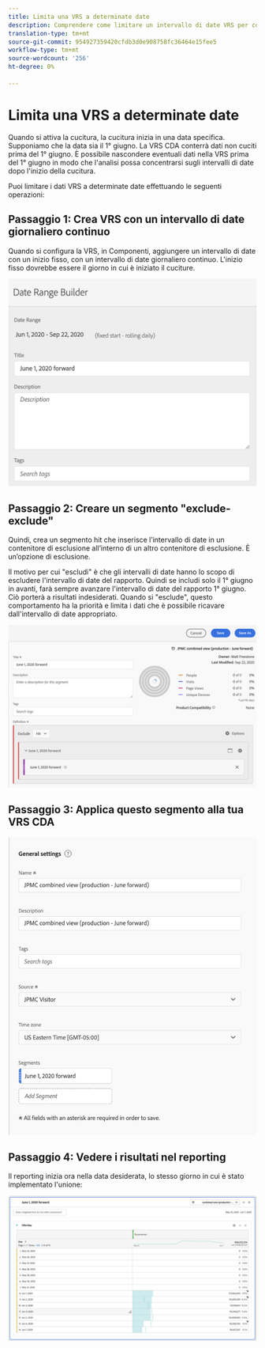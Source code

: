 ```yaml
---
title: Limita una VRS a determinate date
description: Comprendere come limitare un intervallo di date VRS per concentrarsi solo sui dati uniti.
translation-type: tm+mt
source-git-commit: 954927359420cfdb3d0e908758fc36464e15fee5
workflow-type: tm+mt
source-wordcount: '256'
ht-degree: 0%

---
```



# Limita una VRS a determinate date

Quando si attiva la cucitura, la cucitura inizia in una data specifica. Supponiamo che la data sia il 1° giugno. La VRS CDA conterrà dati non cuciti prima del 1° giugno. È possibile nascondere eventuali dati nella VRS prima del 1° giugno in modo che l&#39;analisi possa concentrarsi sugli intervalli di date dopo l&#39;inizio della cucitura.

Puoi limitare i dati VRS a determinate date effettuando le seguenti operazioni:

## Passaggio 1: Crea VRS con un intervallo di date giornaliero continuo

Quando si configura la VRS, in Componenti, aggiungere un intervallo di date con un inizio fisso, con un intervallo di date giornaliero continuo. L&#39;inizio fisso dovrebbe essere il giorno in cui è iniziato il cuciture.

![](assets/rolling-daily.png)

## Passaggio 2: Creare un segmento &quot;exclude-exclude&quot;

Quindi, crea un segmento hit che inserisce l’intervallo di date in un contenitore di esclusione all’interno di un altro contenitore di esclusione. È un’opzione di esclusione.

Il motivo per cui &quot;escludi&quot; è che gli intervalli di date hanno lo scopo di escludere l&#39;intervallo di date del rapporto. Quindi se includi solo il 1° giugno in avanti, farà sempre avanzare l&#39;intervallo di date del rapporto 1° giugno. Ciò porterà a risultati indesiderati. Quando si &quot;esclude&quot;, questo comportamento ha la priorità e limita i dati che è possibile ricavare dall&#39;intervallo di date appropriato.

![](assets/exclude-exclude.png)

## Passaggio 3: Applica questo segmento alla tua VRS CDA

![](assets/apply-segment.png)

## Passaggio 4: Vedere i risultati nel reporting

Il reporting inizia ora nella data desiderata, lo stesso giorno in cui è stato implementato l&#39;unione:

![](assets/report-limited-dates.png)